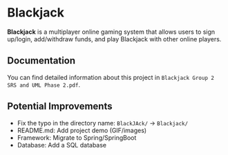 # Blackjack

**Blackjack** is a multiplayer online gaming system that allows users to sign up/login, add/withdraw funds, and play Blackjack with other online players.

## Documentation

You can find detailed information about this project in `Blackjack Group 2 SRS and UML Phase 2.pdf`.

## Potential Improvements
- Fix the typo in the directory name: `BlackJAck/` -> `Blackjack/`
- README.md: Add project demo (GIF/images)
- Framework: Migrate to Spring/SpringBoot
- Database: Add a SQL database
